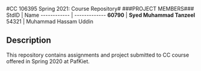#CC 106395 Spring 2021: Course Repository#
###PROJECT MEMBERS###
StdID | Name
------------ | -------------
**60790** | **Syed Muhammad Tanzeel** <!--this is the group leader in bold-->
54321 | Muhammad Hassam Uddin
<!-- Replace name and student ids with acutally group member names and ids-->

## Description ##
This repository contains assignments and project submitted to CC course offered in Spring 2020 at PafKiet.
